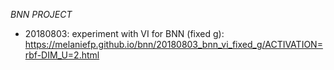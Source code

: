 *BNN PROJECT*

* 20180803: experiment with VI for BNN (fixed g):
        https://melaniefp.github.io/bnn/20180803_bnn_vi_fixed_g/ACTIVATION=rbf-DIM_U=2.html
